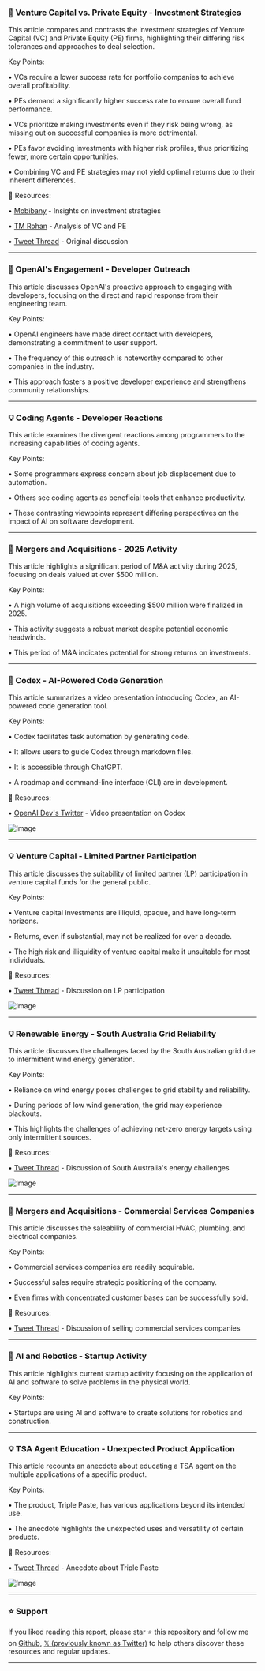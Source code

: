 ### 🤖 Venture Capital vs. Private Equity - Investment Strategies

This article compares and contrasts the investment strategies of Venture Capital (VC) and Private Equity (PE) firms, highlighting their differing risk tolerances and approaches to deal selection.

Key Points:

• VCs require a lower success rate for portfolio companies to achieve overall profitability.


• PEs demand a significantly higher success rate to ensure overall fund performance.


• VCs prioritize making investments even if they risk being wrong, as missing out on successful companies is more detrimental.


• PEs favor avoiding investments with higher risk profiles, thus prioritizing fewer, more certain opportunities.


• Combining VC and PE strategies may not yield optimal returns due to their inherent differences.


🔗 Resources:

• [Mobibany](https://x.com/mobibany) - Insights on investment strategies


• [TM Rohan](https://x.com/tmrohan) - Analysis of VC and PE


• [Tweet Thread](https://x.com/tmrohan/status/1923842571123687480) - Original discussion


---

### 🤖 OpenAI's Engagement - Developer Outreach

This article discusses OpenAI's proactive approach to engaging with developers, focusing on the direct and rapid response from their engineering team.

Key Points:

• OpenAI engineers have made direct contact with developers, demonstrating a commitment to user support.


• The frequency of this outreach is noteworthy compared to other companies in the industry.


• This approach fosters a positive developer experience and strengthens community relationships.



---

### 💡 Coding Agents - Developer Reactions

This article examines the divergent reactions among programmers to the increasing capabilities of coding agents.

Key Points:

• Some programmers express concern about job displacement due to automation.


• Others see coding agents as beneficial tools that enhance productivity.


• These contrasting viewpoints represent differing perspectives on the impact of AI on software development.


---

### 🚀 Mergers and Acquisitions - 2025 Activity

This article highlights a significant period of M&A activity during 2025, focusing on deals valued at over $500 million.

Key Points:

•  A high volume of acquisitions exceeding $500 million were finalized in 2025.


• This activity suggests a robust market despite potential economic headwinds.


• This period of M&A indicates potential for strong returns on investments.



---

### 🤖 Codex - AI-Powered Code Generation

This article summarizes a video presentation introducing Codex, an AI-powered code generation tool.

Key Points:

• Codex facilitates task automation by generating code.


• It allows users to guide Codex through markdown files.


• It is accessible through ChatGPT.


• A roadmap and command-line interface (CLI) are in development.

🔗 Resources:

• [OpenAI Dev's Twitter](https://x.com/OpenAIDevs/status/1923520248202002687) - Video presentation on Codex


![Image](https://pbs.twimg.com/amplify_video_thumb/1923513450346520576/img/6t2qtc4jYz6BAMdE.jpg)


---

### 💡 Venture Capital - Limited Partner Participation

This article discusses the suitability of limited partner (LP) participation in venture capital funds for the general public.

Key Points:

• Venture capital investments are illiquid, opaque, and have long-term horizons.


• Returns, even if substantial, may not be realized for over a decade.


• The high risk and illiquidity of venture capital make it unsuitable for most individuals.


🔗 Resources:

• [Tweet Thread](https://x.com/HarryStebbings/status/1923859199563378983) - Discussion on LP participation


![Image](https://pbs.twimg.com/amplify_video_thumb/1923857529844453378/img/4G5E_wAe1GYHJs1c.jpg)


---

### 💡 Renewable Energy - South Australia Grid Reliability

This article discusses the challenges faced by the South Australian grid due to intermittent wind energy generation.

Key Points:

• Reliance on wind energy poses challenges to grid stability and reliability.


• During periods of low wind generation, the grid may experience blackouts.


• This highlights the challenges of achieving net-zero energy targets using only intermittent sources.


🔗 Resources:

• [Tweet Thread](https://x.com/TomPlayford3/status/1923365388424773726) - Discussion of South Australia's energy challenges


![Image](https://pbs.twimg.com/media/GrEqfCCbcAADdIE?format=jpg&name=small)


---

### 🚀 Mergers and Acquisitions - Commercial Services Companies

This article discusses the saleability of commercial HVAC, plumbing, and electrical companies.

Key Points:

• Commercial services companies are readily acquirable.


• Successful sales require strategic positioning of the company.


• Even firms with concentrated customer bases can be successfully sold.


🔗 Resources:

• [Tweet Thread](https://x.com/Will_Schryver/status/1923847487602708505) - Discussion of selling commercial services companies


---

### 🚀 AI and Robotics - Startup Activity

This article highlights current startup activity focusing on the application of AI and software to solve problems in the physical world.

Key Points:

• Startups are using AI and software to create solutions for robotics and construction.



---

### 💡 TSA Agent Education - Unexpected Product Application

This article recounts an anecdote about educating a TSA agent on the multiple applications of a specific product.

Key Points:

• The product, Triple Paste, has various applications beyond its intended use.


• The anecdote highlights the unexpected uses and versatility of certain products.


🔗 Resources:

• [Tweet Thread](https://x.com/KTmBoyle/status/1923797479549698248) - Anecdote about Triple Paste


![Image](https://pbs.twimg.com/media/GrKzm56XgAEr4MN?format=jpg&name=small)


---

### ⭐️ Support

If you liked reading this report, please star ⭐️ this repository and follow me on [Github](https://github.com/Drix10), [𝕏 (previously known as Twitter)](https://x.com/DRIX_10_) to help others discover these resources and regular updates.

---